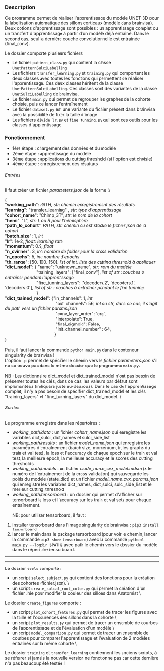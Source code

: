 ### Descritption

Ce programme permet de réaliser l'apprentissage du modèle UNET-3D pour la labellisation automatique des sillons corticaux (modèle dans brainvisa).
Deux options d'apprentissage sont possibles : un apprentissage complet ou un transfert d'apprentissage à partir d'un modèle déjà entraîné.
Dans le second cas, seul la dernière couche convolutionnelle est entraînée (final_conv).

Le dossier comporte plusieurs fichiers:
* Le fichier `pattern_class.py` qui contient la classe `UnetPatternSulciLabelling`
* Les fichiers `transfer_learning.py` et `training.py` qui comportent les deux classes avec toutes les fonctions qui permettent de réaliser l'apprentissage. Ces deux classes héritent de la classe `UnetPatternSulciLabelling`. Ces classes sont des variantes de la classe `UnetSulciLabelling` de brainvisa.
* Le fichier `main.py` qui permet de regrouper les graphes de la cohorte choisie, puis de lancer l'entraînement
* Le fichier `dataset.py` est une variante du fichier présent dans brainvisa avec la possibilité de fixer la taille d'image
* Les fichiers `divide_lr.py` et `fine_tunning.py` qui sont des outils pour les classes d'apprentissage


### Fonctionnement
* 1ère étape : chargement des données et du modèle
* 2ème étape : apprentissage du modèle
* 3ème étape : applications du cutting threshold (si l'option est choisie)
* 4ème étape : enregistrement des résultats

###### Entrées
Il faut créer un fichier _parameters.json_ de la forme :\

{\
"**working_path**": $PATH$, *str: chemin enregistrement des résultats*\
"**learning**": "transfer_learning" , *str: type d'apprentissage*\
"**cohort_name**": "Chimp_3T", *str: le nom de la cohort*\
"**hemi**": "L", *str: L ou R pour l'hémisphère*\
"**path_to_cohort**": $PATH$, *str: chemin où est stocké le fichier json de la cohort*\
"**batch_size**": 1, *int*\
"**lr**": 1e-2, *float: learning rate*\
"**momentum**": 0.9, *float*\
"**n_cvinner**": 3, *int: nombre de folder pour la cross validation*\
"**n_epochs**": 5, *int: nombre d'epochs*\
"**th_range**": [50, 100, 150], *list of int, liste des cutting threshold à appliquer* \
"**dict_model**": { "name": "unknown_name", *str: nom du modèle* \
&emsp;&emsp;&emsp;&emsp;&emsp;&emsp;&emsp; "training_layers": ["final_conv"], *list of str : couches à entraîner pendant l'apprentissage* \
&emsp;&emsp;&emsp;&emsp;&emsp;&emsp;&emsp; "fine_tunning_layers": ['decoders.2', 'decoders.1', 'decoders.0'],  *list of str : couches à entraîner pendant le fine tunning* \
&emsp;&emsp;&emsp;&emsp;&emsp;&emsp;&emsp; }  \
"**dict_trained_model**": {"in_channels": 1, *int*\
&emsp;&emsp;&emsp;&emsp;&emsp;&emsp;&emsp;&emsp;&emsp;&emsp;&emsp;&ensp; "out_channels": 56, *int ou str, dans ce cas, il s'agit du path vers un fichier params.json*\
&emsp;&emsp;&emsp;&emsp;&emsp;&emsp;&emsp;&emsp;&emsp;&emsp;&emsp;&ensp; "conv_layer_order": 'crg', \
&emsp;&emsp;&emsp;&emsp;&emsp;&emsp;&emsp;&emsp;&emsp;&emsp;&emsp;&ensp; "interpolate": True, \
&emsp;&emsp;&emsp;&emsp;&emsp;&emsp;&emsp;&emsp;&emsp;&emsp;&emsp;&ensp; "final_sigmoid": False, \
&emsp;&emsp;&emsp;&emsp;&emsp;&emsp;&emsp;&emsp;&emsp;&emsp;&emsp;&ensp; "init_channel_number" : 64, \
&emsp;&emsp;&emsp;&emsp;&emsp;&emsp;&emsp;&emsp;&emsp;&emsp;&emsp;&ensp;} \
} \
\
Puis, il faut lancer la commande `python main.py` dans le conteneur singularity de brainvisa ! \
L'option `-p` permet de spécifier le chemin vers le _fichier parameters.json_ s'il ne se trouve pas dans le même dossier que le programme `main.py`.  \
\
NB : Les dictionnaire dict_model et dict_trained_model n'ont pas besoin de présenter toutes les clés, dans ce cas, les valeurs par défaut sont implémentées (indiquérs juste au-dessous).
Dans le cas de l'apprentissage complet, il n'y a pas besoin de spécifier dict_trained_model et les clés "training_layers" et "fine_tunning_layers" du dict_model. \ 

###### Sorties
Le programme enregistre dans les répertoires :
* _working_path/data_ : un fichier _cohort_name.json_ qui enregistre les variables dict_sulci, dict_names et sulci_side_list
* _working_path/results_ : un fichier _model_name.json_ qui enregistre les paramètres d'entraînement (batch size, momentum, lr, les graphs du train et val test), la loss et l'accuracy de chaque epoch sur le train et val test, la meilleure epoch, la meilleure accuracy et le scores des cutting thresholds
* _working_path/models_ : un fichier _mode_name_cvx_model.mdsm_ (x le numéro de l'entraînement de la cross validation) qui sauvegarde les poids du modèle (state_dict) et un fichier _model_name_cvx_params.json_ qui enregistre les variables dict_names, dict_sulci, sulci_side_list et le meilleur cutting_threshold 
* _working_path/tensorboard_ : un dossier qui permet d'afficher sur tensorboard la loss et l'accuracy sur les train et val sets pour chaque entraînement. \
\
NB: pour utiliser tensorboard, il faut :
1. installer tensorboard dans l'image singularity de brainvisa : `pip3 install tensorboard`
2. lancer le main dans le package tensorboard (pour voir le chemin, lancer la commande `pip3 show tensorboard`) avec la commande `python3 main.py --logdir $PATH$` avec path le chemin vers le dossier du modèle dans le répertoire tensorboard.

------------------------------------------------------------------------------------------------
------------------------------------------------------------------------------------------------

Le dossier `tools` comporte :
* un script `select_subject.py` qui contient des fonctions pour la création des cohortes (fichier.json). \
* un script `create_sulcal_root_color.py` qui permet la création d'un fichier .hie pour modifier la couleur des sillons dans Anatomist \

Le dossier `create_figures` comporte :
* un script `plot_cohort_features.py` qui permet de tracer les figures avec la taille et l'occurences des sillons dans la cohorte \
* un script `plot_results.py` qui permet de tracer un ensemble de courbes de l'apprentissage et de l'évaluation d'un modèle \
* un script `model_comparison.py` qui permet de tracer un ensemble de courbes pour comparer l'apprentissage et l'évaluation de 2 modèles entraînés sur la même cohorte \

Le dossier `training` et `transfer_learning` contiennent les anciens scripts, à se réferrer si jamais la nouvelle version ne fonctionne pas car cette dernière n'a pas beaucoup été testée !